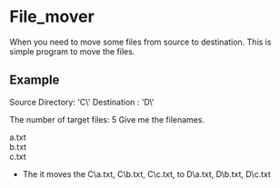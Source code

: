 # File_mover
When you need to move some files from source to destination. This is simple program to move the files.

## Example
Source Directory: 'C\\'
Destination : 'D\\'

The number of target files: 5
Give me the filenames.

a.txt \
b.txt \
c.txt

- The it moves the C\\a.txt, C\\b.txt, C\\c.txt, to D\\a.txt, D\\b.txt, D\\c.txt
